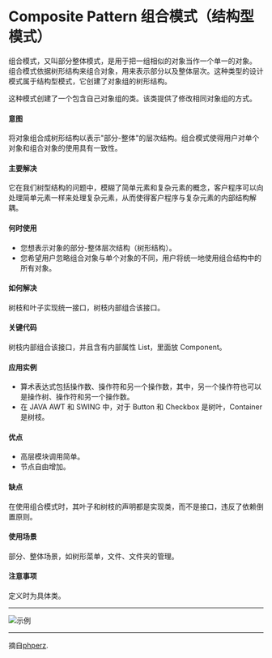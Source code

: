 # Composite Pattern 组合模式（结构型模式）

组合模式，又叫部分整体模式，是用于把一组相似的对象当作一个单一的对象。
组合模式依据树形结构来组合对象，用来表示部分以及整体层次。这种类型的设计模式属于结构型模式，它创建了对象组的树形结构。

这种模式创建了一个包含自己对象组的类。该类提供了修改相同对象组的方式。


#### 意图
将对象组合成树形结构以表示"部分-整体"的层次结构。组合模式使得用户对单个对象和组合对象的使用具有一致性。

#### 主要解决
它在我们树型结构的问题中，模糊了简单元素和复杂元素的概念，客户程序可以向处理简单元素一样来处理复杂元素，从而使得客户程序与复杂元素的内部结构解耦。

#### 何时使用
* 您想表示对象的部分-整体层次结构（树形结构）。
* 您希望用户忽略组合对象与单个对象的不同，用户将统一地使用组合结构中的所有对象。

#### 如何解决
树枝和叶子实现统一接口，树枝内部组合该接口。

#### 关键代码
树枝内部组合该接口，并且含有内部属性 List，里面放 Component。

#### 应用实例
* 算术表达式包括操作数、操作符和另一个操作数，其中，另一个操作符也可以是操作树、操作符和另一个操作数。
* 在 JAVA AWT 和 SWING 中，对于 Button 和 Checkbox 是树叶，Container 是树枝。

#### 优点
* 高层模块调用简单。
* 节点自由增加。

#### 缺点
在使用组合模式时，其叶子和树枝的声明都是实现类，而不是接口，违反了依赖倒置原则。

#### 使用场景
部分、整体场景，如树形菜单，文件、文件夹的管理。

#### 注意事项
定义时为具体类。

---

![示例](https://github.com/103style/DesignPatterns/tree/master/pic/CompositePattern.jpg)

---


摘自[phperz](http://www.phperz.com/article/15/0814/148652.html).